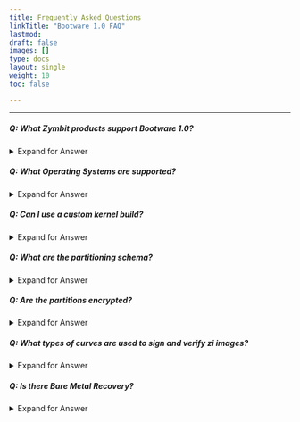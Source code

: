 ```yaml
---
title: Frequently Asked Questions
linkTitle: "Bootware 1.0 FAQ"
lastmod:
draft: false
images: []
type: docs
layout: single
weight: 10
toc: false

---
```


-----
##### Q: What Zymbit products support Bootware 1.0?

<details>

<summary>Expand for Answer</summary>

<br>

A: Bootware 1.0 runs on the Secure Compute Module based products - the Secure Edge Node, SCM Development kits, SCM modules.

-----

</details>

##### Q: What Operating Systems are supported?

<details>

<summary>Expand for Answer</summary>

<br>

A: Bootware 1.0 supports the standard SCM OS options:
- Bullseye 64-bit
- Ubuntu 22.04 (jammy) 64-bit

-----

</details>

##### Q: Can I use a custom kernel build?

<details>

<summary>Expand for Answer</summary>

<br>

A: Yes, if it is based off of one of the supported OS images - Bullseye or Ubuntu 22.04. You will need to supply your kernel and the corresponding modules from your build.

-----

</details>

##### Q: What are the partitioning schema?

<details>

<summary>Expand for Answer</summary>

<br>

A: Bootware 1.0 primarily consists of three partitioning schemes:
- Boot 512MB, RootA: Approximately 50%, RootB: Approximately 50%, Data partition 512MB
- Boot 512MB, RootA: Approximately 100%, Data partition 512MB
- Boot 512MB, RootA: Approximately 50%, Data partition 512MB

-----

</details>

##### Q: Are the partitions encrypted?

<details>

<summary>Expand for Answer</summary>

<br>

A: Yes, the Root partitions are encrypted with LUKS encryption, protected by separate keys, i.e. RootA can only be unlocked with its key; the same key cannot unlock RootB. The Boot and Data partitions are not encrypted.

-----

</details>

##### Q: What types of curves are used to sign and verify zi images?

<details>

<summary>Expand for Answer</summary>

<br>

A: The sign/verify process relies on ECDSA-based curves, in particular secp256k1. Public/Private key pairs can be generated in either software or Zymbit HSM hardware.

-----

</details>

##### Q: Is there Bare Metal Recovery?

<details>

<summary>Expand for Answer</summary>

<br>

A: Bare metal recovery is not currently available.

-----

</details>

